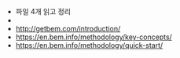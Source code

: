 - 파일 4개 읽고 정리
- 
- http://getbem.com/introduction/
- https://en.bem.info/methodology/key-concepts/
- https://en.bem.info/methodology/quick-start/